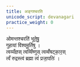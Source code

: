 ```yaml
---
title: अङ्गश्चरति
unicode_script: devanagari
practice_weight: 0
---
```


ओमन्तश्चरति॑ भूते॒षु॒  
गुहायां वि॑श्वमू॒र्तिषु ।  
त्वय्यँज्ञस् त्वव्विँष्णुस् त्वव्वँ॑षट्का॒र॒स्  
त्वँ रुद्रस्त्वं ब्रह्मा त्वं॑ प्रजा॒पतिः॑ । 